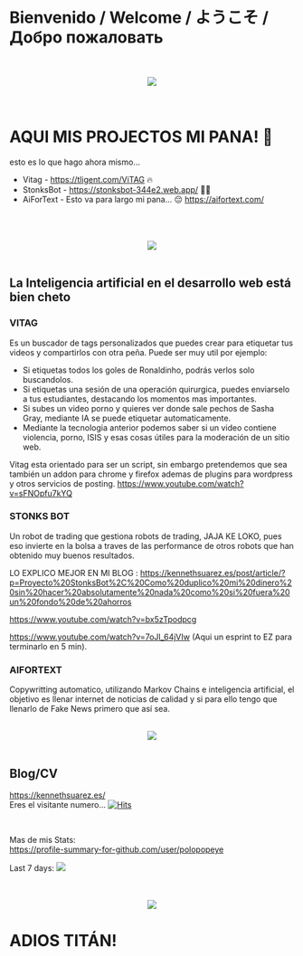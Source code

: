 
# Bienvenido  /  Welcome  /  ようこそ  /  Добро пожаловать
<br>
<br>

<center><img src="https://i.pinimg.com/originals/84/1a/eb/841aeb9f113999616d097b414c539dfd.gif" /></center>
<br>
<br>

# AQUI MIS PROJECTOS MI PANA! 👋

esto es lo que hago ahora mismo... 
- Vitag - https://tligent.com/ViTAG 🔥 
- StonksBot - https://stonksbot-344e2.web.app/ 🥳🎉
- AiForText - Esto va para largo mi pana... 😔 https://aifortext.com/

<br>
<br>
<br>

<center><img src="https://img.17qq.com/images/bjihihjffdz.jpeg" /></center>
<br>

## La Inteligencia artificial en el desarrollo web está bien cheto 

### VITAG
Es un buscador de tags personalizados que puedes crear para etiquetar tus videos y compartirlos con otra peña. Puede ser muy util por ejemplo:
* Si etiquetas todos los goles de Ronaldinho, podrás verlos solo buscandolos.
* Si etiquetas una sesión de una operación quirurgica, puedes enviarselo a tus estudiantes, destacando los momentos mas importantes.
* Si subes un video porno y quieres ver donde sale pechos de Sasha Gray, mediante IA se puede etiquetar automaticamente. 
* Mediante la tecnologia anterior podemos saber si un video contiene violencia, porno, ISIS y esas cosas útiles para la moderación de un sitio web. 

Vitag esta orientado para ser un script, sin embargo pretendemos que sea también un addon para chrome y firefox ademas de plugins para wordpress y otros servicios de posting. 
https://www.youtube.com/watch?v=sFNOpfu7kYQ

### STONKS BOT
Un robot de trading que gestiona robots de trading, JAJA KE LOKO, pues eso invierte en la bolsa a traves de las performance de otros robots que han obtenido muy buenos resultados. 

LO EXPLICO MEJOR EN MI BLOG : https://kennethsuarez.es/post/article/?p=Proyecto%20StonksBot%2C%20Como%20duplico%20mi%20dinero%20sin%20hacer%20absolutamente%20nada%20como%20si%20fuera%20un%20fondo%20de%20ahorros

https://www.youtube.com/watch?v=bx5zTpodpcg

https://www.youtube.com/watch?v=7oJl_64jVIw (Aqui un esprint to EZ para terminarlo en 5 min).

### AIFORTEXT
Copywritting automatico, utilizando Markov Chains e inteligencia artificial, el objetivo es llenar internet de noticias de calidad y si para ello tengo que llenarlo de Fake News primero que así sea. 

<br>

<center><img src="https://i.pinimg.com/originals/6f/32/ad/6f32ad8d0348c47ad2021019ba39cdf3.gif" /></center>

<br>

## Blog/CV





https://kennethsuarez.es/ <br>
Eres el visitante numero...
[![Hits](https://hits.seeyoufarm.com/api/count/incr/badge.svg?url=https%3A%2F%2Fkennethsuarez.es&count_bg=%2379C83D&title_bg=%23555555&icon=angellist.svg&icon_color=%23E7E7E7&title=Visitas&edge_flat=false)](https://kennethsuarez.es)

<br>

Mas de mis Stats: <br>
https://profile-summary-for-github.com/user/polopopeye

Last 7 days:
<a href="https://wakatime.com"><img src="https://wakatime.com/share/@42485642-a023-4c60-8642-01f69c6ee980/781fcdde-bb5f-41be-abc2-661c5e4dda81.png" /></a>

<br>
<br>

<center><img src="https://i.pinimg.com/originals/62/0b/9c/620b9c6b7a4dd9789be7ce2b30e4aea2.gif" /></center>

# ADIOS TITÁN! 
<!--
**polopopeye/polopopeye** is a ✨ _special_ ✨ repository because its `README.md` (this file) appears on your GitHub profile.

Here are some ideas to get you started:

- 🔭 I’m currently working on ...
- 🌱 I’m currently learning ...
- 👯 I’m looking to collaborate on ...
- 🤔 I’m looking for help with ...
- 💬 Ask me about ...
- 📫 How to reach me: ...
- 😄 Pronouns: ...
- ⚡ Fun fact: ...
-->
